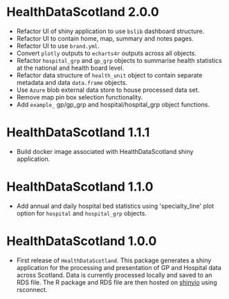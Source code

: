 # HealthDataScotland 2.0.0

* Refactor UI of shiny application to use `bslib` dashboard structure.
* Refactor UI to contain home, map, summary and notes pages.
* Refactor UI to use `brand.yml`.
* Convert `plotly` outputs to `echarts4r` outputs across all objects.
* Refactor `hospital_grp` and `gp_grp` objects to summarise health statistics at the national and health board level.
* Refactor data structure of `health_unit` object to contain separate metadata and data `data.frame` objects.
* Use `Azure` blob external data store to house processed data set.
* Remove map pin box selection functionality.
* Add `example_` gp/gp_grp and hospital/hospital_grp object functions.

# HealthDataScotland 1.1.1

* Build docker image associated with HealthDataScotland shiny application.

# HealthDataScotland 1.1.0

* Add annual and daily hospital bed statistics using 'specialty_line' plot option for `hospital` and `hospital_grp` objects.

# HealthDataScotland 1.0.0

* First release of `HealthDataScotland`. This package generates a shiny application for the processing and presentation of GP and Hospital data across Scotland. Data is currently processed locally and saved to an RDS file. The R package and RDS
file are then hosted on [shinyio](https://jack-sleight.shinyapps.io/healthdatascotland/) using rsconnect.
